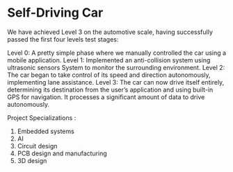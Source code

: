 # Self-Driving Car
We have achieved Level 3 on the automotive scale, having successfully passed the first four levels test stages:

Level 0: A pretty simple phase where we manually controlled the car using a mobile application.
Level 1: Implemented an anti-collision system using ultrasonic sensors System to monitor the surrounding environment.
Level 2: The car began to take control of its speed and direction autonomously, implementing lane assistance.
Level 3: The car can now drive itself entirely, determining its destination from the user’s application and using built-in GPS for navigation. It processes a significant amount of data to drive autonomously.

Project Specializations :

 1. Embedded systems
 2. AI
 3. Circuit design
 4. PCB design and manufacturing
 5. 3D design
